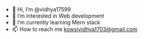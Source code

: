 - 👋 Hi, I’m @vidhya17599
- 👀 I’m interested in Web development
- 🌱 I’m currently learning Mern stack
- 📫 How to reach me kowsividhya1703@gmail.com

<!---
vidhya17599/vidhya17599 is a ✨ special ✨ repository because its `README.md` (this file) appears on your GitHub profile.
You can click the Preview link to take a look at your changes.
--->
